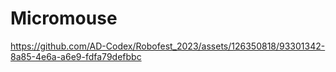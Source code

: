 # Micromouse



https://github.com/AD-Codex/Robofest_2023/assets/126350818/93301342-8a85-4e6a-a6e9-fdfa79defbbc

